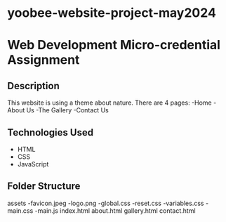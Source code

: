 # yoobee-website-project-may2024

# Web Development Micro-credential Assignment

## Description
This website is using a theme about nature.
There are 4 pages: 
-Home
-About Us
-The Gallery
-Contact Us

## Technologies Used
- HTML
- CSS
- JavaScript

## Folder Structure
assets
-favicon.jpeg
-logo.png
-global.css
-reset.css
-variables.css
-main.css
-main.js
index.html
about.html
gallery.html
contact.html
